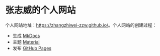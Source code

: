 # 张志威的个人网站

个人网站地址：<https://zhangzhiwei-zzw.github.io/>。个人网站的创建过程：

- 生成 [MkDocs](https://www.mkdocs.org) 
- 主题 [Material](https://github.com/squidfunk/mkdocs-material)
- 发布 [GitHub Pages](https://pages.github.com) 
